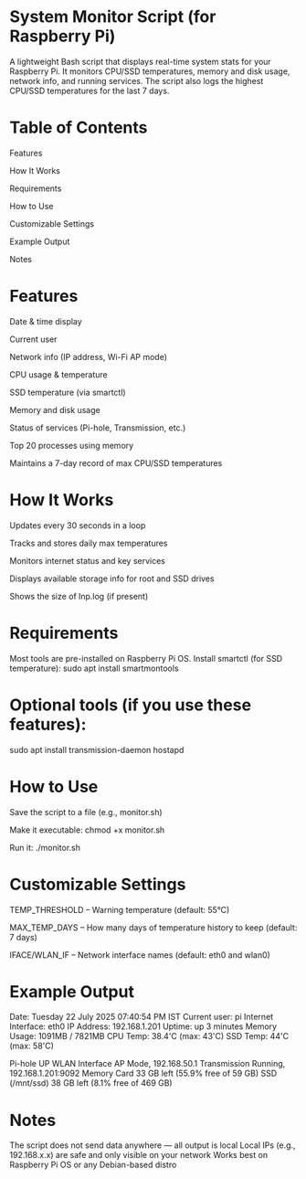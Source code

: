 # System Monitor Script (for Raspberry Pi)

A lightweight Bash script that displays real-time system stats for your Raspberry Pi.
It monitors CPU/SSD temperatures, memory and disk usage, network info, and running services.
The script also logs the highest CPU/SSD temperatures for the last 7 days.


# Table of Contents
Features

How It Works

Requirements

How to Use

Customizable Settings

Example Output

Notes

# Features
Date & time display

Current user

Network info (IP address, Wi-Fi AP mode)

CPU usage & temperature

SSD temperature (via smartctl)

Memory and disk usage

Status of services (Pi-hole, Transmission, etc.)

Top 20 processes using memory

Maintains a 7-day record of max CPU/SSD temperatures


# How It Works
Updates every 30 seconds in a loop

Tracks and stores daily max temperatures

Monitors internet status and key services

Displays available storage info for root and SSD drives

Shows the size of lnp.log (if present)


# Requirements
Most tools are pre-installed on Raspberry Pi OS.
Install smartctl (for SSD temperature):
sudo apt install smartmontools


# Optional tools (if you use these features):
sudo apt install transmission-daemon hostapd


# How to Use
Save the script to a file (e.g., monitor.sh)

Make it executable:
chmod +x monitor.sh

Run it:
./monitor.sh


# Customizable Settings
TEMP_THRESHOLD – Warning temperature (default: 55°C)

MAX_TEMP_DAYS – How many days of temperature history to keep (default: 7 days)

IFACE/WLAN_IF – Network interface names (default: eth0 and wlan0)



# Example Output

Date: Tuesday 22 July 2025 07:40:54 PM IST
Current user: pi
Internet Interface: eth0
IP Address: 192.168.1.201
Uptime: up 3 minutes
Memory Usage: 1091MB / 7821MB
CPU Temp: 38.4'C (max: 43'C)
SSD Temp: 44'C (max: 58'C)

Pi-hole UP
WLAN Interface AP Mode, 192.168.50.1
Transmission Running, 192.168.1.201:9092
Memory Card 33 GB left (55.9% free of 59 GB)
SSD (/mnt/ssd) 38 GB left (8.1% free of 469 GB)


# Notes
The script does not send data anywhere — all output is local
Local IPs (e.g., 192.168.x.x) are safe and only visible on your network
Works best on Raspberry Pi OS or any Debian-based distro
